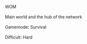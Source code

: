 <br>WOM</br>
<br>Main world and the hub of the network</br>
<br>Gamemode: Survival</br>
<br>Difficult: Hard</br>
